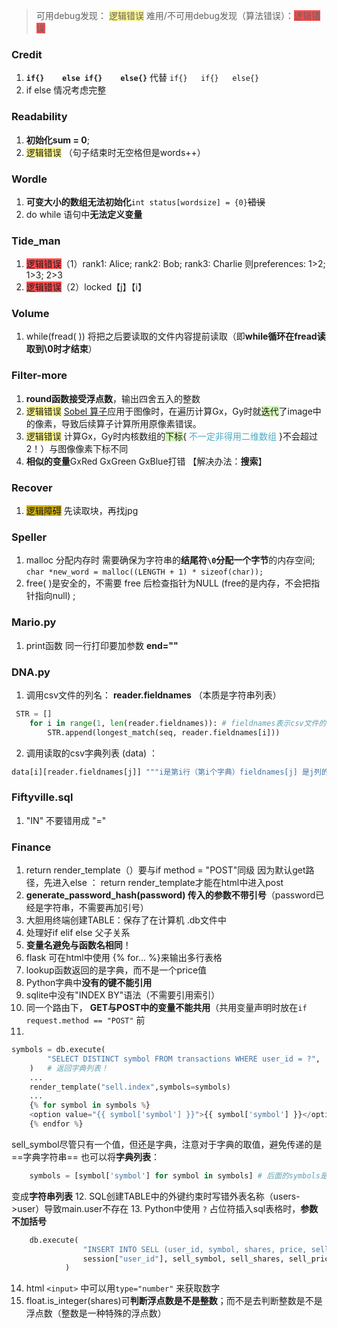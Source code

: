 
> 可用debug发现： <span style="background:#fff88f">逻辑错误</span>
> 难用/不可用debug发现（算法错误）：<span style="background:#ff4d4f">逻辑错误</span>
### Credit
1.  **`if{}    else if{}    else{}`** 代替 `if{}   if{}   else{}`
2. if else 情况考虑完整
### Readability
1. **初始化sum = 0**;
2. <span style="background:#fff88f">逻辑错误</span> （句子结束时无空格但是words++）
### Wordle
1. **可变大小的数组无法初始化**`int status[wordsize] = {0}`~~错误~~
2. do while 语句中**无法定义变量**
### Tide_man
1. <span style="background:#ff4d4f">逻辑错误</span>（1）rank1: Alice;  rank2: Bob;  rank3: Charlie    则preferences: 1>2; 1>3; 2>3
2. <span style="background:#ff4d4f">逻辑错误</span>（2）locked【j】【i】
### Volume
1. while(fread(   )) 将把之后要读取的文件内容提前读取（即**while循环在fread读取到\0时才结束**）
### Filter-more
1. **round函数接受浮点数**，输出四舍五入的整数
2. <span style="background:#fff88f">逻辑错误</span> [Sobel 算子](https://en.wikipedia.org/wiki/Sobel_operator)应用于图像时，在遍历计算Gx，Gy时就<span style="background:#d3f8b6">迭代</span>了image中的像素，导致后续算子计算所用原像素错误。
3. <span style="background:#fff88f">逻辑错误</span> 计算Gx，Gy时内核数组的<span style="background:#d3f8b6">下标</span>{ <font color="#4bacc6">不一定非得用二维数组</font> }不会超过2！）与图像像素下标不同
4. **相似的变量**GxRed GxGreen GxBlue打错   【解决办法：**搜索**】

### Recover
1. <span style="background:#d4b106">逻辑障碍</span> 先读取块，再找jpg

### Speller
1. malloc 分配内存时 需要确保为字符串的**结尾符`\0`分配一个字节**的内存空间;     `char *new_word = malloc((LENGTH + 1) * sizeof(char));`
2. free( )是安全的，不需要 free 后检查指针为NULL (free的是内存，不会把指针指向null) ; 

### Mario.py
1. print函数 同一行打印要加参数 **end=""**
### DNA.py
1. 调用csv文件的列名： **reader.fieldnames**  （本质是字符串列表）
```python
 STR = []
    for i in range(1, len(reader.fieldnames)): # fieldnames表示csv文件的列名
        STR.append(longest_match(seq, reader.fieldnames[i]))
```
2. 调用读取的csv字典列表 (data) ：
```python
data[i][reader.fieldnames[j]] """i是第i行（第i个字典）fieldnames[j] 是j列的键 """
```

### Fiftyville.sql
1. "IN"  不要错用成  "="


### Finance
1. return render_template（）要与if method = "POST"同级
 因为默认get路径，先进入else ：  return render_template才能在html中进入post
2. **generate_password_hash(password) 传入的参数不带引号**（password已经是字符串，不需要再加引号）
3. 大胆用终端创建TABLE：保存了在计算机 .db文件中
4. 处理好if elif else 父子关系
5.  **变量名避免与函数名相同**！
6. flask 可在html中使用 {% for... %}来输出多行表格
7. lookup函数返回的是字典，而不是一个price值
8. Python字典中**没有的键不能引用**
9.  sqlite中没有"INDEX BY"语法（不需要引用索引）
10. 同一个路由下， **GET与POST中的变量不能共用**（共用变量声明时放在`if request.method == "POST"` 前
11. 
```python
symbols = db.execute(
        "SELECT DISTINCT symbol FROM transactions WHERE user_id = ?",                 session["user_id"]
    )   # 返回字典列表！
    ...
    render_template("sell.index",symbols=symbols)
    ...
    {% for symbol in symbols %}
    <option value="{{ symbol['symbol'] }}">{{ symbol['symbol'] }}</option>
    {% endfor %}
```
sell_symbol尽管只有一个值，但还是字典，注意对于字典的取值，避免传递的是==字典字符串==
也可以将**字典列表**：
```python
    symbols = [symbol['symbol'] for symbol in symbols] # 后面的symbols是原symbols
```
变成**字符串列表**
12. SQL创建TABLE中的外键约束时写错外表名称（users->user）导致main.user不存在
13. Python中使用  `?` 占位符插入sql表格时，**参数不加括号**
```python
	db.execute(
                "INSERT INTO SELL (user_id, symbol, shares, price, sell_time)                 VALUES (?, ?, ?, ?, ?)",
                session["user_id"], sell_symbol, sell_shares, sell_price, sell_time
            )
```
14. html `<input>` 中可以用`type="number"` 来获取数字
15. float.is_integer(shares)可**判断浮点数是不是整数**；而不是去判断整数是不是浮点数（整数是一种特殊的浮点数）